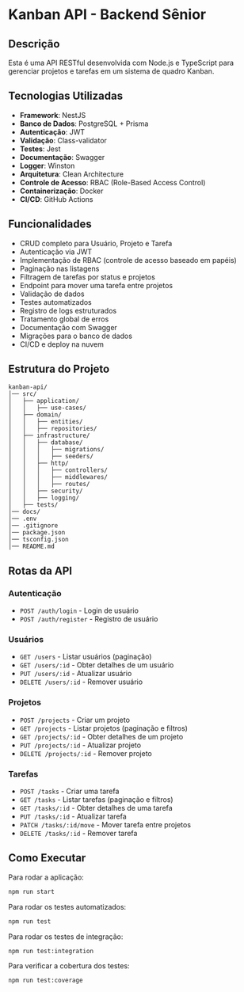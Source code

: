 # Kanban API - Backend Sênior

## Descrição

Esta é uma API RESTful desenvolvida com Node.js e TypeScript para gerenciar projetos e tarefas em um sistema de quadro Kanban.

## Tecnologias Utilizadas

- **Framework**: NestJS
- **Banco de Dados**: PostgreSQL + Prisma
- **Autenticação**: JWT
- **Validação**: Class-validator
- **Testes**: Jest
- **Documentação**: Swagger
- **Logger**: Winston
- **Arquitetura**: Clean Architecture
- **Controle de Acesso**: RBAC (Role-Based Access Control)
- **Containerização**: Docker
- **CI/CD**: GitHub Actions

## Funcionalidades

- CRUD completo para Usuário, Projeto e Tarefa
- Autenticação via JWT
- Implementação de RBAC (controle de acesso baseado em papéis)
- Paginação nas listagens
- Filtragem de tarefas por status e projetos
- Endpoint para mover uma tarefa entre projetos
- Validação de dados
- Testes automatizados
- Registro de logs estruturados
- Tratamento global de erros
- Documentação com Swagger
- Migrações para o banco de dados
- CI/CD e deploy na nuvem

## Estrutura do Projeto

```
kanban-api/
│── src/
│   ├── application/
│   │   ├── use-cases/
│   ├── domain/
│   │   ├── entities/
│   │   ├── repositories/
│   ├── infrastructure/
│   │   ├── database/
│   │   │   ├── migrations/
│   │   │   ├── seeders/
│   │   ├── http/
│   │   │   ├── controllers/
│   │   │   ├── middlewares/
│   │   │   ├── routes/
│   │   ├── security/
│   │   ├── logging/
│   ├── tests/
│── docs/
│── .env
│── .gitignore
│── package.json
│── tsconfig.json
│── README.md

```

## Rotas da API

### Autenticação

- `POST /auth/login` - Login de usuário
- `POST /auth/register` - Registro de usuário

### Usuários

- `GET /users` - Listar usuários (paginação)
- `GET /users/:id` - Obter detalhes de um usuário
- `PUT /users/:id` - Atualizar usuário
- `DELETE /users/:id` - Remover usuário

### Projetos

- `POST /projects` - Criar um projeto
- `GET /projects` - Listar projetos (paginação e filtros)
- `GET /projects/:id` - Obter detalhes de um projeto
- `PUT /projects/:id` - Atualizar projeto
- `DELETE /projects/:id` - Remover projeto

### Tarefas

- `POST /tasks` - Criar uma tarefa
- `GET /tasks` - Listar tarefas (paginação e filtros)
- `GET /tasks/:id` - Obter detalhes de uma tarefa
- `PUT /tasks/:id` - Atualizar tarefa
- `PATCH /tasks/:id/move` - Mover tarefa entre projetos
- `DELETE /tasks/:id` - Remover tarefa

## Como Executar

Para rodar a aplicação:

```sh
npm run start
```

Para rodar os testes automatizados:

```sh
npm run test
```

Para rodar os testes de integração:

```sh
npm run test:integration
```

Para verificar a cobertura dos testes:

```sh
npm run test:coverage
```

